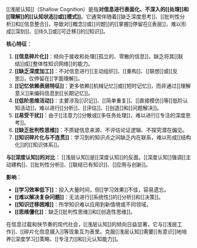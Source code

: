 [[浅层认知]]（Shallow Cognition）是指**对信息进行表面化、不深入的[[处理]]和[[理解]]的[[认知状态]]或[[模式]]**。它通常伴随着[[缺乏深度思考]]、[[批判性分析]]和[[信息整合]]，导致对[[概念]]或[[问题]]的[[掌握]]停留在[[表层]]，难以形成[[深刻]]、[[持久]]或[[可迁移]]的[[知识]]。

**核心特征**：

1.  **[[信息碎片化]]**：倾向于接收和处理[[孤立的、零散的信息]]，缺乏将其[[联结]]成[[整体性知识网络]]的能力。
2.  **[[缺乏深度加工]]**：不对信息进行[[主动组织]]、[[重构]]、[[联想]]或[[反思]]，仅停留在[[字面理解]]。
3.  **[[记忆依赖表层特征]]**：更多依赖[[机械记忆]]或[[短时记忆]]，而非通过[[理解意义]]来编码信息到[[长期记忆]]。
4.  **[[低阶思维活动]]**：主要涉及[[识记]]、[[简单重复]]、[[直接模仿]]等[[低阶认知活动]]，难以进行[[分析]]、[[评估]]、[[创造]]和[[问题解决]]。
5.  **[[易受干扰]]**：由于[[注意力]]分散或[[多任务处理]]，难以进行[[专注的深度思考]]。
6.  **[[缺乏批判性思维]]**：不质疑信息来源、不评估论证逻辑、不探究潜在偏见。
7.  **[[知识碎片化与不连贯]]**：学习到的知识点之间缺乏内在联系，难以形成[[结构化]]的[[知识体系]]。

**与[[深度认知]]的对比**：
[[浅层认知]]是[[深度认知]]的反面。[[深度认知]]强调[[主动建构]]、[[批判性分析]]、[[联结已有知识]]、[[应用与创新]]。

**影响**：
*   **[[学习效率低下]]**：投入大量时间，但[[学习效果]]不佳，容易遗忘。
*   **[[难以解决复杂问题]]**：无法进行[[系统性]]的[[分析]]和[[决策]]。
*   **[[知识迁移困难]]**：所学知识难以应用到新情境或不同领域。
*   **[[思维僵化]]**：缺乏[[批判性思维]]和[[创造性思维]]。

在信息过载和快节奏的现代社会，[[浅层认知]]的倾向日益显著，它与[[浅层工作]]、[[碎片化信息摄入]]等现象互为表里。克服[[浅层认知]]需要[[有意识]]地培养[[深度学习]]策略、[[专注力]]和[[元认知能力]]。

